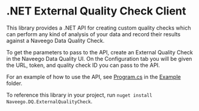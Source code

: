 # .NET External Quality Check Client

This library provides a .NET API for creating custom quality checks which 
can perform any kind of analysis of your data and record their results 
against a Naveego Data Quality Check.

To get the parameters to pass to the API, create an External Quality Check
in the Naveego Data Quality UI. On the Configuration tab you will be given the
URL, token, and quality check ID you can pass to the API.

For an example of how to use the API, see [Program.cs](https://github.com/naveego/external-quality-check-net/blob/master/Example/Program.cs) 
in the [Example](https://github.com/naveego/external-quality-check-net/tree/master/Example) folder.

To reference this library in your project, run `nuget install Naveego.DQ.ExternalQualityCheck`.